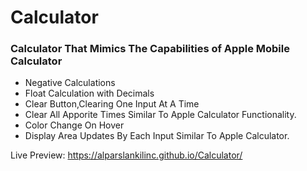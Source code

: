 # Calculator

### Calculator That Mimics The Capabilities of Apple Mobile Calculator
* Negative Calculations
* Float Calculation with Decimals
* Clear Button,Clearing One Input At A Time
* Clear All Apporite Times Similar To Apple Calculator Functionality.
* Color Change On Hover
* Display Area Updates By Each Input Similar To Apple Calculator.

Live Preview: https://alparslankilinc.github.io/Calculator/
